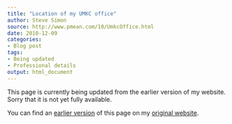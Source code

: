 ```yaml
---
title: "Location of my UMKC office"
author: Steve Simon
source: http://www.pmean.com/10/UmkcOffice.html
date: 2010-12-09
categories:
- Blog post
tags:
- Being updated
- Professional details
output: html_document
---
```


This page is currently being updated from the earlier version of my website. Sorry that it is not yet fully available.

<!---More--->

You can find an [earlier version][sim1] of this page on my [original website][sim2].

[sim1]: http://www.pmean.com/10/UmkcOffice.html
[sim2]: http://www.pmean.com/original_site.html
